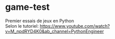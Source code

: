 # game-test
Premier essais de jeux en Python
<br>
Selon le tutoriel: https://www.youtube.com/watch?v=M_npdRYD4K0&ab_channel=PythonEngineer
